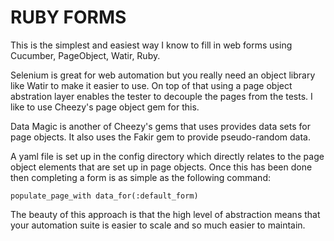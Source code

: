 # RUBY FORMS

This is the simplest and easiest way I know to fill in web forms using Cucumber, PageObject, Watir, Ruby.

Selenium is great for web automation but you really need an object library like Watir to make it easier to use. On top of that using a page object abstration layer enables the tester to decouple the pages from the tests. I like to use Cheezy's page object gem for this.

Data Magic is another of Cheezy's gems that uses provides data sets for page objects. It also uses the Fakir gem to provide pseudo-random data.

A yaml file is set up in the config directory which directly relates to the page object elements that are set up in page objects. Once this has been done then completing a form is as simple as the following command:

````
populate_page_with data_for(:default_form)
````

The beauty of this approach is that the high level of abstraction means that your automation suite is easier to scale and so much easier to maintain.
